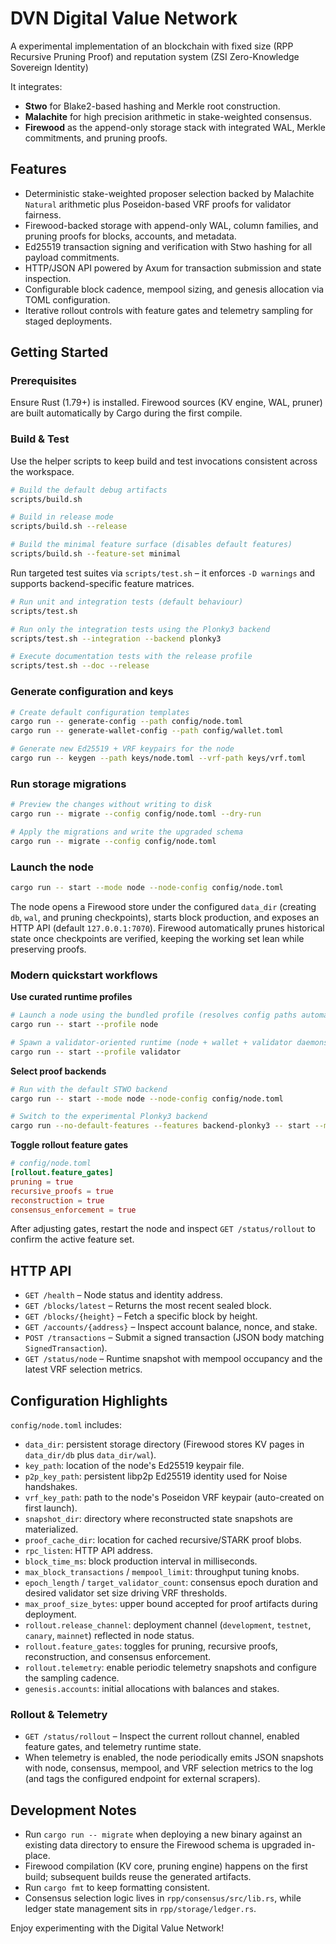 # DVN Digital Value Network

A experimental implementation of an blockchain with fixed size (RPP Recursive Pruning Proof) and reputation system (ZSI Zero-Knowledge Sovereign Identity)

It integrates:

- **Stwo** for Blake2-based hashing and Merkle root construction.
- **Malachite** for high precision arithmetic in stake-weighted consensus.
- **Firewood** as the append-only storage stack with integrated WAL, Merkle commitments, and pruning proofs.

## Features

- Deterministic stake-weighted proposer selection backed by Malachite `Natural` arithmetic plus Poseidon-based VRF proofs for validator fairness.
- Firewood-backed storage with append-only WAL, column families, and pruning proofs for blocks, accounts, and metadata.
- Ed25519 transaction signing and verification with Stwo hashing for all payload commitments.
- HTTP/JSON API powered by Axum for transaction submission and state inspection.
- Configurable block cadence, mempool sizing, and genesis allocation via TOML configuration.
- Iterative rollout controls with feature gates and telemetry sampling for staged deployments.

## Getting Started

### Prerequisites

Ensure Rust (1.79+) is installed. Firewood sources (KV engine, WAL, pruner) are built automatically by Cargo during the first compile.

### Build & Test

Use the helper scripts to keep build and test invocations consistent across
the workspace.

```bash
# Build the default debug artifacts
scripts/build.sh

# Build in release mode
scripts/build.sh --release

# Build the minimal feature surface (disables default features)
scripts/build.sh --feature-set minimal
```

Run targeted test suites via `scripts/test.sh` – it enforces `-D warnings` and
supports backend-specific feature matrices.

```bash
# Run unit and integration tests (default behaviour)
scripts/test.sh

# Run only the integration tests using the Plonky3 backend
scripts/test.sh --integration --backend plonky3

# Execute documentation tests with the release profile
scripts/test.sh --doc --release
```

### Generate configuration and keys

```bash
# Create default configuration templates
cargo run -- generate-config --path config/node.toml
cargo run -- generate-wallet-config --path config/wallet.toml

# Generate new Ed25519 + VRF keypairs for the node
cargo run -- keygen --path keys/node.toml --vrf-path keys/vrf.toml
```

### Run storage migrations

```bash
# Preview the changes without writing to disk
cargo run -- migrate --config config/node.toml --dry-run

# Apply the migrations and write the upgraded schema
cargo run -- migrate --config config/node.toml
```

### Launch the node

```bash
cargo run -- start --mode node --node-config config/node.toml
```

The node opens a Firewood store under the configured `data_dir` (creating `db`, `wal`, and pruning checkpoints), starts block production, and exposes an HTTP API (default `127.0.0.1:7070`).
Firewood automatically prunes historical state once checkpoints are verified, keeping the working set lean while preserving proofs.

### Modern quickstart workflows

**Use curated runtime profiles**

```bash
# Launch a node using the bundled profile (resolves config paths automatically)
cargo run -- start --profile node

# Spawn a validator-oriented runtime (node + wallet + validator daemons)
cargo run -- start --profile validator
```

**Select proof backends**

```bash
# Run with the default STWO backend
cargo run -- start --mode node --node-config config/node.toml

# Switch to the experimental Plonky3 backend
cargo run --no-default-features --features backend-plonky3 -- start --mode node --node-config config/node.toml
```

**Toggle rollout feature gates**

```toml
# config/node.toml
[rollout.feature_gates]
pruning = true
recursive_proofs = true
reconstruction = true
consensus_enforcement = true
```

After adjusting gates, restart the node and inspect `GET /status/rollout` to confirm the active feature set.

## HTTP API

- `GET /health` – Node status and identity address.
- `GET /blocks/latest` – Returns the most recent sealed block.
- `GET /blocks/{height}` – Fetch a specific block by height.
- `GET /accounts/{address}` – Inspect account balance, nonce, and stake.
- `POST /transactions` – Submit a signed transaction (JSON body matching `SignedTransaction`).
- `GET /status/node` – Runtime snapshot with mempool occupancy and the latest VRF selection metrics.

## Configuration Highlights

`config/node.toml` includes:

- `data_dir`: persistent storage directory (Firewood stores KV pages in `data_dir/db` plus `data_dir/wal`).
- `key_path`: location of the node's Ed25519 keypair file.
- `p2p_key_path`: persistent libp2p Ed25519 identity used for Noise handshakes.
- `vrf_key_path`: path to the node's Poseidon VRF keypair (auto-created on first launch).
- `snapshot_dir`: directory where reconstructed state snapshots are materialized.
- `proof_cache_dir`: location for cached recursive/STARK proof blobs.
- `rpc_listen`: HTTP API address.
- `block_time_ms`: block production interval in milliseconds.
- `max_block_transactions` / `mempool_limit`: throughput tuning knobs.
- `epoch_length` / `target_validator_count`: consensus epoch duration and desired validator set size driving VRF thresholds.
- `max_proof_size_bytes`: upper bound accepted for proof artifacts during deployment.
- `rollout.release_channel`: deployment channel (`development`, `testnet`, `canary`, `mainnet`) reflected in node status.
- `rollout.feature_gates`: toggles for pruning, recursive proofs, reconstruction, and consensus enforcement.
- `rollout.telemetry`: enable periodic telemetry snapshots and configure the sampling cadence.
- `genesis.accounts`: initial allocations with balances and stakes.

### Rollout & Telemetry

- `GET /status/rollout` – Inspect the current rollout channel, enabled feature gates, and telemetry runtime state.
- When telemetry is enabled, the node periodically emits JSON snapshots with node, consensus, mempool, and VRF selection metrics to the log (and tags the configured endpoint for external scrapers).

## Development Notes

- Run `cargo run -- migrate` when deploying a new binary against an existing data directory to ensure the Firewood schema is upgraded in-place.
- Firewood compilation (KV core, pruning engine) happens on the first build; subsequent builds reuse the generated artifacts.
- Run `cargo fmt` to keep formatting consistent.
- Consensus selection logic lives in `rpp/consensus/src/lib.rs`, while ledger state management sits in `rpp/storage/ledger.rs`.

Enjoy experimenting with the Digital Value Network!
